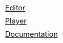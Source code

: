 <a href="https://3dstudio.reneos.com/editor" style="font-size: 24px;">Editor</a>

<a href="https://3dstudio.reneos.com/player" style="font-size: 24px;">Player</a>

<a href="https://github.com/McRain/3d.pub/wiki" style="font-size: 24px;">Documentation</a>
